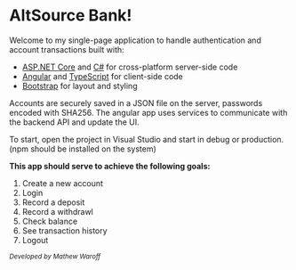 # AltSource Bank!

Welcome to my single-page application to handle authentication and account transactions built with:

*   [ASP.NET Core](https://get.asp.net/) and [C#](https://msdn.microsoft.com/en-us/library/67ef8sbd.aspx) for cross-platform server-side code
*   [Angular](https://angular.io/) and [TypeScript](http://www.typescriptlang.org/) for client-side code
*   [Bootstrap](http://getbootstrap.com/) for layout and styling

Accounts are securely saved in a JSON file on the server, passwords encoded with SHA256\. The angular app uses services to communicate with the backend API and update the UI.

To start, open the project in Visual Studio and start in debug or production. (npm should be installed on the system)

**This app should serve to achieve the following goals:**

1.  Create a new account
2.  Login 
3.  Record a deposit
4.  Record a withdrawl
5.  Check balance 
6.  See transaction history
7.  Logout

<small>_Developed by Mathew Waroff_</small>
